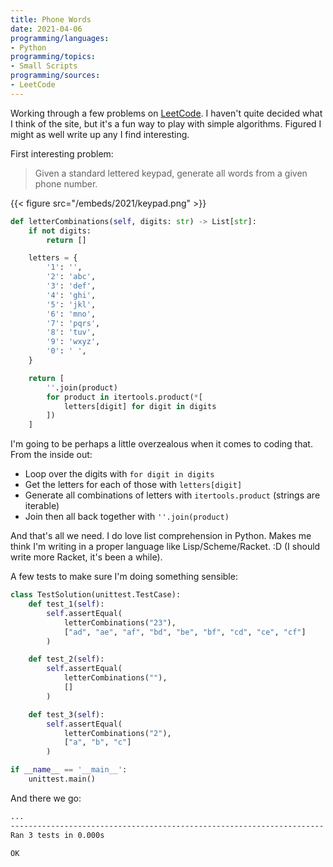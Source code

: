 ```yaml
---
title: Phone Words
date: 2021-04-06
programming/languages:
- Python
programming/topics:
- Small Scripts
programming/sources:
- LeetCode
---
```

Working through a few problems on [LeetCode](https://leetcode.com/). I haven't quite decided what I think of the site, but it's a fun way to play with simple algorithms. Figured I might as well write up any I find interesting.

First interesting problem:

> Given a standard lettered keypad, generate all words from a given phone number.

{{< figure src="/embeds/2021/keypad.png" >}}

<!--more-->

```python
def letterCombinations(self, digits: str) -> List[str]:
    if not digits:
        return []

    letters = {
        '1': '',
        '2': 'abc',
        '3': 'def',
        '4': 'ghi',
        '5': 'jkl',
        '6': 'mno',
        '7': 'pqrs',
        '8': 'tuv',
        '9': 'wxyz',
        '0': ' ',
    }

    return [
        ''.join(product)
        for product in itertools.product(*[
            letters[digit] for digit in digits
        ])
    ]
```

I'm going to be perhaps a little overzealous when it comes to coding that. From the inside out:

* Loop over the digits with `for digit in digits`
* Get the letters for each of those with `letters[digit]`
* Generate all combinations of letters with `itertools.product` (strings are iterable)
* Join then all back together with `''.join(product)`

And that's all we need. I do love list comprehension in Python. Makes me think I'm writing in a proper language like Lisp/Scheme/Racket. :D (I should write more Racket, it's been a while). 

A few tests to make sure I'm doing something sensible:

```python
class TestSolution(unittest.TestCase):
    def test_1(self):
        self.assertEqual(
            letterCombinations("23"),
            ["ad", "ae", "af", "bd", "be", "bf", "cd", "ce", "cf"]
        )

    def test_2(self):
        self.assertEqual(
            letterCombinations(""),
            []
        )

    def test_3(self):
        self.assertEqual(
            letterCombinations("2"),
            ["a", "b", "c"]
        )

if __name__ == '__main__':
    unittest.main()
```

And there we go:

```bash
...
----------------------------------------------------------------------
Ran 3 tests in 0.000s

OK
```